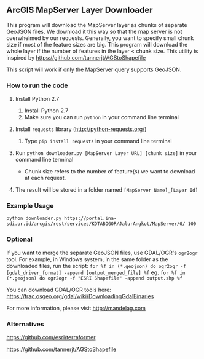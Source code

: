 ## ArcGIS MapServer Layer Downloader

This program will download the MapServer layer as chunks of separate GeoJSON files.
We download it this way so that the map server is not overwhelmed by our requests.
Generally, you want to specify small chunk size if most of the feature sizes are big.
This program will download the whole layer if the number of features in the layer < chunk size.
This utility is inspired by https://github.com/tannerjt/AGStoShapefile


This script will work if only the MapServer query supports GeoJSON.


### How to run the code

1. Install Python 2.7
    1. Install Python 2.7
    2. Make sure you can run `python` in your command line terminal
  
2. Install `requests` library (http://python-requests.org/)
    1. Type `pip install requests` in your command line terminal
  
3. Run `python downloader.py [MapServer Layer URL] [chunk size]` in your command line terminal
    - Chunk size refers to the number of feature(s) we want to download at each request.
 
4. The result will be stored in a folder named `[MapServer Name]_[Layer Id]`
 
 
### Example Usage

```
python downloader.py https://portal.ina-sdi.or.id/arcgis/rest/services/KOTABOGOR/JalurAngkot/MapServer/0/ 100
```


### Optional

If you want to merge the separate GeoJSON files, use GDAL/OGR's `ogr2ogr` tool. For example, in Windows system, in the same folder as the downloaded files, run the script:
`for %f in (*.geojson) do ogr2ogr -f [gdal_driver_format] -append [output_merged_file] %f`
eg. 
`for %f in (*.geojson) do ogr2ogr -f "ESRI Shapefile" -append output.shp %f`

You can download GDAL/OGR tools here: https://trac.osgeo.org/gdal/wiki/DownloadingGdalBinaries

For more information, please visit http://mandelag.com


### Alternatives

https://github.com/esri/terraformer

https://github.com/tannerjt/AGStoShapefile
